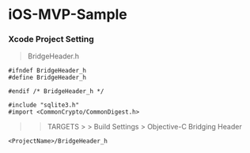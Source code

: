 # iOS-MVP-Sample

### Xcode Project Setting

> BridgeHeader.h

````
#ifndef BridgeHeader_h
#define BridgeHeader_h

#endif /* BridgeHeader_h */

#include "sqlite3.h"
#import <CommonCrypto/CommonDigest.h>
````
>> TARGETS > <ProjectName> > Build Settings > Objective-C Bridging Header

```
<ProjectName>/BridgeHeader_h
```
